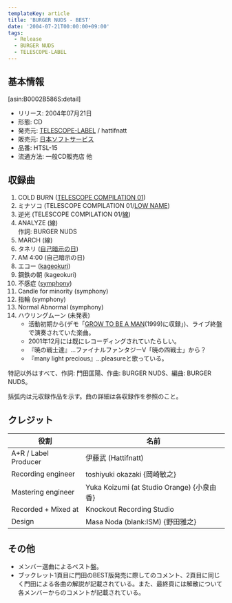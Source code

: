 ```yaml
---
templateKey: article
title: 'BURGER NUDS - BEST'
date: '2004-07-21T00:00:00+09:00'
tags:
  - Release
  - BURGER NUDS
  - TELESCOPE-LABEL
---
```

## 基本情報

[asin:B0002B586S:detail]

* リリース: 2004年07月21日
* 形態: CD
* 発売元: [TELESCOPE-LABEL](/articles/label%3Atelescope) / hattifnatt
* 販売元: [日本ソフトサービス](http://www.mpd-inc.jp/company/history/)
* 品番: HTSL-15
* 流通方法: 一般CD販売店 他

## 収録曲

01. COLD BURN ([TELESCOPE COMPILATION 01](/articles/2001-04-14-000000))
02. ミナソコ (TELESCOPE COMPILATION 01/[LOW NAME](/articles/2001-07-21-000000))
03. 逆光 (TELESCOPE COMPILATION 01/[線](/articles/2001-10-21-000000))
04. ANALYZE (線)<br/>作詞: BURGER NUDS
05. MARCH (線)
06. タネリ ([自己暗示の日](/articles/2002-03-21-000000))
07. AM 4:00 (自己暗示の日)
08. エコー ([kageokuri](/articles/2002-08-21-000000_1))
09. 鋼鉄の朝 (kageokuri)
10. 不感症 ([symphony](/articles/2003-08-27-000000))
11. Candle for minority (symphony)
12. 指輪 (symphony)
13. Normal Abnormal (symphony)
14. ハウリングムーン (未発表)
    * 活動初期から(デモ「[GROW TO BE A MAN](/articles/1991-01-01-000000)(1999)に収録」)、ライブ終盤で演奏されていた楽曲。
    * 2001年12月には既にレコーディングされていたらしい。
    * 『暁の戦士達』…ファイナルファンタジーV「暁の四戦士」から？
    * 『many light precious』…pleasureと歌っている。

特記以外はすべて、作詞: 門田匡陽、作曲: BURGER NUDS、編曲: BURGER NUDS。

括弧内は元収録作品を示す。曲の詳細は各収録作を参照のこと。

## クレジット

役割|名前
-|-
A+R / Label Producer | 伊藤武 (Hattifnatt)
Recording engineer | toshiyuki okazaki {岡崎敏之}
Mastering engineer | Yuka Koizumi (at Studio Orange) {小泉由香}
Recorded + Mixed at | Knockout Recording Studio
Design | Masa Noda (blank:ISM) {野田雅之}

## その他

* メンバー選曲によるベスト盤。
* ブックレット1頁目に門田のBEST版発売に際してのコメント、2頁目に同じく門田による各曲の解説が記載されている。また、最終頁には解散について各メンバーからのコメントが記載されている。

